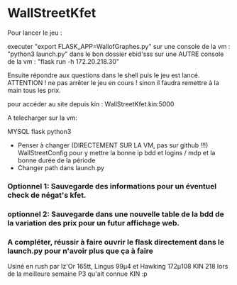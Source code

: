 # WallStreetKfet

Pour lancer le jeu :

executer "export FLASK_APP=WallofGraphes.py"
sur une console de la vm : "python3 launch.py" dans le bon dossier ebid'sss
sur une AUTRE console de la vm : "flask run -h 172.20.218.30"



Ensuite répondre aux questions dans le shell puis le jeu est lancé.
ATTENTION ! ne pas arrêter le jeu en cours ! sinon il faudra remettre à la main tous les prix.

pour accéder au site depuis kin : WallStreetKfet.kin:5000

A telecharger sur la vm:

MYSQL
flask
python3


- Penser à changer (DIRECTEMENT SUR LA VM, pas sur github !!!) WallStreetConfig pour y mettre la bonne ip bdd et logins / mdp et la bonne durée de la période
- Changer path dans launch.py


### Optionnel 1: Sauvegarde des informations pour un éventuel check de négat's kfet.

### optionnel 2: Sauvegarde dans une nouvelle table de la bdd de la variation des prix pour un futur affichage web.

### A compléter, réussir à faire ouvrir le flask directement dans le launch.py pour n'avoir plus que ça à faire


Usiné en rush par Iz'Or 165tt, Lingus 99µ4 et Hawking 172µ108 KIN 218 lors de la meilleure semaine P3 qu'ait connue KIN :p
